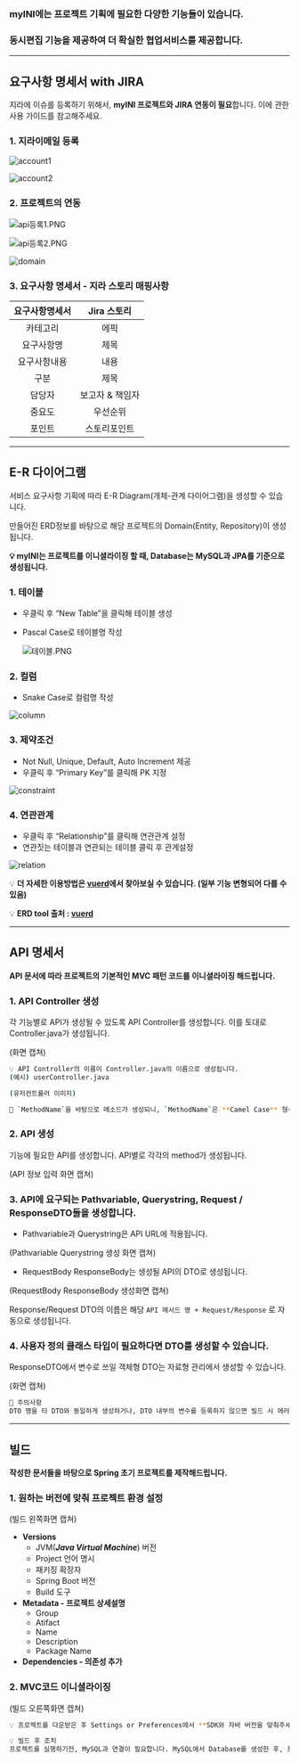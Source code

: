 ### myINI에는 프로젝트 기획에 필요한 다양한 기능들이 있습니다.
### 동시편집 기능을 제공하여 더 확실한 협업서비스를 제공합니다.
---

## 요구사항 명세서 with JIRA

지라에 이슈를 등록하기 위해서, **myINI 프로젝트와 JIRA 연동이 필요**합니다. 이에 관한 사용 가이드를 참고해주세요.

### 1. 지라이메일 등록

![account1](asset/account1.png)

![account2](asset/account2.png)

### 2. 프로젝트의 연동

![api등록1.PNG](asset/apikey1.png)

![api등록2.PNG](assetc/apikey2.png)


![domain](asset/domain.png)

### 3. 요구사항 명세서 - 지라 스토리 매핑사항

|**요구사항명세서**|**Jira 스토리**|
|:-----------:|:----------:|
|카테고리|에픽|
|요구사항명|제목|
|요구사항내용|내용|
|구분|제목|
|담당자|보고자 & 책임자|
|중요도|우선순위|
|포인트|스토리포인트|
---

## E-R 다이어그램

서비스 요구사항 기획에 따라 E-R Diagram(개체-관계 다이어그램)을 생성할 수 있습니다.

만들어진 ERD정보를 바탕으로  해당 프로젝트의 Domain(Entity, Repository)이 생성됩니다.

**💡 myINI는 프로젝트를 이니셜라이징 할 때, Database는 MySQL과 JPA를 기준으로 생성됩니다.**


### 1. 테이블

- 우클릭 후 “New Table”을 클릭해 테이블 생성
- Pascal Case로 테이블명 작성

  ![테이블.PNG](asset/table.png)


### 2. 컬럼

- Snake Case로 컬럼명 작성

![column](asset/column.png)

### 3. 제약조건

- Not Null, Unique, Default, Auto Increment 제공
- 우클릭 후 “Primary Key”를 클릭해 PK 지정

![constraint](asset/constraint.png)

### 4. 연관관계

- 우클릭 후 “Relationship”를 클릭해 연관관계 설정
- 연관짓는 테이블과 연관되는 테이블 클릭 후 관계설정

![relation](asset/relation.png)


💡 **더 자세한 이용방법은 [vuerd](https://github.com/vuerd/vuerd)에서 찾아보실 수 있습니다. (일부 기능 변형되어 다를 수 있음)**

💡 **ERD tool 출처 : [vuerd](https://github.com/vuerd/vuerd)**

---

## API 명세서

**API 문서에 따라 프로젝트의 기본적인 MVC 패턴 코드를 이니셜라이징 해드립니다.**

### 1. API Controller 생성

각 기능별로 API가 생성될 수 있도록 API Controller를 생성합니다. 이를 토대로 Controller.java가 생성됩니다.

(화면 캡쳐)

```bash
💡 API Controller의 이름이 Controller.java의 이름으로 생성됩니다.   
(예시) userController.java

(유저컨트롤러 이미지)
```

```bash
📌 `MethodName`을 바탕으로 메소드가 생성되니, `MethodName`은 **Camel Case** 형식으로 작성해주세요
```

### 2. API 생성

기능에 필요한 API를 생성합니다. API별로 각각의 method가 생성됩니다.

(API 정보 입력 화면 캡쳐)

### 3. API에 요구되는 Pathvariable, Querystring, Request / ResponseDTO들을 생성합니다.

- Pathvariable과 Querystring은 API URL에 적용됩니다.

(Pathvariable Querystring 생성 화면 캡쳐)

- RequestBody ResponseBody는 생성될 API의 DTO로 생성됩니다.

(RequestBody ResponseBody 생성화면 캡쳐)

Response/Request DTO의 이름은 해당 `API 메서드 명 + Request/Response` 로 자동으로 생성됩니다.

### 4. 사용자 정의 클래스 타입이 필요하다면 DTO를 생성할 수 있습니다.

ResponseDTO에서 변수로 쓰일 객체형 DTO는 자료형 관리에서 생성할 수 있습니다.

(화면 캡쳐)


```bash
📌 주의사항 
DTO 명을 타 DTO와 동일하게 생성하거나, DTO 내부의 변수를 등록하지 않으면 빌드 시 에러가 날 수 있습니다.
```
---

## 빌드
**작성한 문서들을 바탕으로 Spring 초기 프로젝트를 제작해드립니다.**

### 1. 원하는 버전에 맞춰 프로젝트 환경 설정

(빌드 왼쪽화면 캡쳐)

- **Versions**
  - JVM(***Java Virtual Machine***) 버전
  - Project 언어 명시
  - 패키징 확장자
  - Spring Boot 버전
  - Build 도구
- **Metadata - 프로젝트 상세설명**
  - Group
  - Atifact
  - Name
  - Description
  - Package Name
- **Dependencies - 의존성 추가**

### 2. MVC코드 이니셜라이징

(빌드 오른쪽화면 캡쳐)

```bash
💡 프로젝트를 다운받은 후 Settings or Preferences에서 **SDK와 자바 버전을 맞춰주세요.**
```
```bash
💡 빌드 후 조치
프로젝트를 실행하기전, MySQL과 연결이 필요합니다. MySQL에서 Database를 생성한 후, 프로젝트 설정파일에서 연결해주세요.
```
